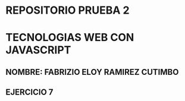 # REPOSITORIO PRUEBA 2
# TECNOLOGIAS WEB CON JAVASCRIPT
## NOMBRE: FABRIZIO ELOY RAMIREZ CUTIMBO
## EJERCICIO 7